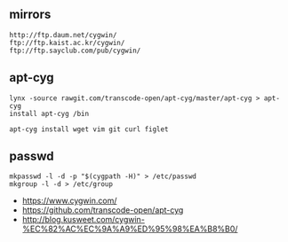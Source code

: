 ## mirrors 
```
http://ftp.daum.net/cygwin/
ftp://ftp.kaist.ac.kr/cygwin/
ftp://ftp.sayclub.com/pub/cygwin/
```

## apt-cyg 
```
lynx -source rawgit.com/transcode-open/apt-cyg/master/apt-cyg > apt-cyg
install apt-cyg /bin

apt-cyg install wget vim git curl figlet
```

## passwd 
```
mkpasswd -l -d -p "$(cygpath -H)" > /etc/passwd
mkgroup -l -d > /etc/group
```

 * https://www.cygwin.com/
 * https://github.com/transcode-open/apt-cyg
 * http://blog.kusweet.com/cygwin-%EC%82%AC%EC%9A%A9%ED%95%98%EA%B8%B0/

